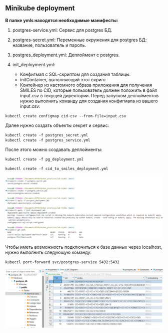 ## Minikube deployment

**В папке ymls находятся необходимые манифесты:**

1. postgres-service.yml: 
Сервис для postgres БД.

2. postgres-secret.yml: 
Переменные окружения для postgres БД: название, пользователь и пароль.

3. postgres_deployment.yml:
Деплоймент с postgres.

4. init_deployment.yml:
    - Конфигмап с SQL-скриптом для создания таблицы.
    - initContainer, выполняющий этот скрипт
    - Контейнер из кастомного образа приложения для получения SMILES по CID, которые пользователь должен положить в файл input.csv в текущей директории. Перед запуском деплойментов нужно выполнить команду для создания конфигмапа из вашего input.csv:

```
kubectl create configmap cid-csv --from-file=input.csv
```

Далее нужно создать объекты секрет и сервис:

```
kubectl create -f postgres_secret.yml
kubectl create -f postgres_service.yml
```

После этого можно создавать деплойменты:

```
kubectl create -f pg_deployment.yml
```

```
kubectl create -f cid_to_smiles_deployment.yml
```

![Alt text](screenshots/screen.png)

Чтобы иметь возможность подключиться к базе данных через localhost, нужно выполнить следующую команду:

```
kubectl port-forward svc/postgres-service 5432:5432
```
![Alt text](screenshots/db.png)
